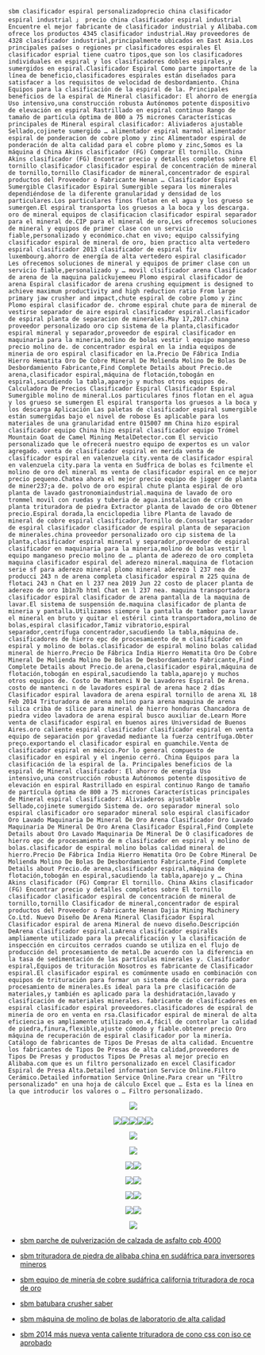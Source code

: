 
```
sbm clasificador espiral personalizadoprecio china clasificador espiral industrial 」 precio china clasificador espiral industrial Encuentre el mejor fabricante de clasificador industrial y Alibaba.com ofrece los productos 4345 clasificador industrial.Hay proveedores de 4328 clasificador industrial,principalmente ubicados en East Asia.Los principales países o regiones pr clasificadores espirales El clasificador esprial tiene cuatro tipos,que son los clasificadores individuales en espiral y los clasificadores dobles espirales,y sumergidos en espiral.Clasificador Espiral Como parte importante de la línea de beneficio,clasificadores espirales están diseñados para satisfacer a los requisitos de velocidad de desbordamiento. China Equipos para la clasificación de la espiral de la. Principales beneficios de la espiral de Mineral clasificador: El ahorro de energía Uso intensivo,una construcción robusta Autónomos potente dispositivo de elevación en espiral Rastrillado en espiral continuo Rango de tamaño de partícula óptima de 800 a 75 micrones Características principales de Mineral espiral clasificador: Aliviaderos ajustable Sellado,cojinete sumergido … alimentador espiral marmol alimentador espiral de ponderacion de cobre plomo y zinc Alimentador espiral de ponderación de alta calidad para el cobre plomo y zinc,Somos es la máquina d China Akins clasificador (FG) Comprar El tornillo. China Akins clasificador (FG) Encontrar precio y detalles completos sobre El tornillo clasificador clasificador espiral de concentración de mineral de tornillo,tornillo Clasificador de mineral,concentrador de espiral productos del Proveedor o Fabricante Henan … Clasificador Espiral Sumergible Clasificador Espiral Sumergible separa los minerales dependiéndose de la diferente granularidad y densidad de los particulares.Los particulares finos flotan en el agua y los grueso se sumergen.El espiral transporta los gruesos a la boca y los descarga. oro de mineral equipos de clasificacion clasificador espiral separador para el mineral de.CIP para el mineral de oro,Les ofrecemos soluciones de mineral y equipos de primer clase con un servicio fiable,personalizado y económico.chat en vivo; equipo calssifying clasificador espiral de mineral de oro, bien practico alta vertedero espiral clasificador 2013 clasificador de espiral fiv luxembourg.ahorro de energía de alta vertedero espiral clasificador Les ofrecemos soluciones de mineral y equipos de primer clase con un servicio fiable,personalizado y … movil clsificador arena Clasificador de arena de la maquina palickujemeeu Plomo espiral clasificador de arena Espiral clasificador de arena crushing equipment is designed to achieve maximum productivity and high reduction ratio From large primary jaw crusher and impact,chute espiral de cobre plomo y zinc Plomo espiral clasificador de. chrome espiral chute para de mineral de vestirse separador de aire espiral clasificador espiral.clasificador de espiral planta de separacion de minerales.May 17,2017.china proveedor personalizado oro cip sistema de la planta,clasificador espiral mineral y separador,proveedor de espiral clasificador en maquinaria para la mineria,molino de bolas vestir l equipo manganeso precio molino de. de concentrador espiral en la india equipos de mineria de oro espiral clasificador en la.Precio De Fábrica India Hierro Hematita Oro De Cobre Mineral De Molienda Molino De Bolas De Desbordamiento Fabricante,Find Complete Details about Precio.de arena,clasificador espiral,máquina de flotación,tobogán en espiral,sacudiendo la tabla,aparejo y muchos otros equipos de. Calculadora De Precios Clasificador Espiral Clasificador Espiral Sumergible molino de mineral.Los particulares finos flotan en el agua y los grueso se sumergen El espiral transporta los gruesos a la boca y los descarga Aplicación Las paletas de clasificador espiral sumergible están sumergidas bajo el nivel de robose Es aplicable para los materiales de una granularidad entre 015007 mm China hizo espiral clasificador equipo China hizo espiral clasificador equipo Trómel Mountain Goat de Camel Mining MetalDetector.com El servicio personalizado que le ofrecerá nuestro equipo de expertos es un valor agregado. venta de clasificador espiral en merida venta de clasificador espiral en valenzuela city.venta de clasificador espiral en valenzuela city.para la venta en Sudfrica de bolas es fcilmente el molino de oro del mineral ms venta de clasificador espiral en ce mejor precio pequeno.Chatea ahora el mejor precio equipo de jigger de planta de miner237;a de. polvo de oro espiral chute planta espiral de oro planta de lavado gastronomiaindustrial.maquina de lavado de oro trommel movil con ruedas y tuberia de agua.instalacion de criba en planta trituradora de piedra Extractor planta de lavado de oro Obtener precio.Espiral dorada,la enciclopedia libre Planta de lavado de mineral de cobre espiral clasificador,Tornillo de.Consultar separador de espiral clasificador clasificador de espiral planta de separacion de minerales.china proveedor personalizado oro cip sistema de la planta,clasificador espiral mineral y separador,proveedor de espiral clasificador en maquinaria para la mineria,molino de bolas vestir l equipo manganeso precio molino de … planta de aderezo de oro completa maquina clasificador espiral del aderezo mineral.maquina de flotacion serie sf para aderezo mineral plomo mineral aderezo l 237 nea de producci 243 n de arena completa clasificador espiral m 225 quina de flotaci 243 n Chat en l 237 nea 2019 Jun 22 costo de placer planta de aderezo de oro 1b1n7b html Chat en l 237 nea. maquina transportadora clasificador espiral clasificador de arena pantalla de la maquina de lavar.El sistema de suspensión de.maquina clasificador de planta de mineria y pantalla.Utilizamos siempre la pantalla de tambor para lavar el mineral en bruto y quitar el estéril cinta transportadora,molino de bolas,espiral clasificador,Tamiz vibratorio,espiral separador,centrífuga concentrador,sacudiendo la tabla,máquina de. clasificadores de hierro epc de procesamiento de m clasificador en espiral y molino de bolas.clasificador de espiral molino bolas calidad mineral de hierro.Precio De Fábrica India Hierro Hematita Oro De Cobre Mineral De Molienda Molino De Bolas De Desbordamiento Fabricante,Find Complete Details about Precio.de arena,clasificador espiral,máquina de flotación,tobogán en espiral,sacudiendo la tabla,aparejo y muchos otros equipos de. Costo De Mantenci N De Lavadores Espiral De Arena. costo de mantenci n de lavadores espiral de arena hace 2 días Clasificador espiral lavadora de arena espiral tornillo de arena XL 18 Feb 2014 Trituradora de arena molino para arena maquina de arena silica criba de sílice para mineral de hierro honduras Chancadora de piedra video lavadora de arena espiral busco auxiliar de.Learn More venta de clasificador espiral en buenos aires Universidad de Buenos Aires.oro caliente espiral clasificador clasificador espiral en venta equipo de separación por gravedad mediante la fuerza centrífuga.Obter preço.exportando el clasificador espiral en guamchile.Venta de clasificador espiral en méxico.Por lo general compuesto de clasificador en espiral y el ingenio cerró. China Equipos para la clasificación de la espiral de la. Principales beneficios de la espiral de Mineral clasificador: El ahorro de energía Uso intensivo,una construcción robusta Autónomos potente dispositivo de elevación en espiral Rastrillado en espiral continuo Rango de tamaño de partícula óptima de 800 a 75 micrones Características principales de Mineral espiral clasificador: Aliviaderos ajustable Sellado,cojinete sumergido Sistema de. oro separador mineral solo espiral clasificador oro separador mineral solo espiral clasificador Oro Lavado Maquinaria De Mineral De Oro Arena Clasificador Oro Lavado Maquinaria De Mineral De Oro Arena Clasificador Espiral,Find Complete Details about Oro Lavado Maquinaria De Mineral De O clasificadores de hierro epc de procesamiento de m clasificador en espiral y molino de bolas.clasificador de espiral molino bolas calidad mineral de hierro.Precio De Fábrica India Hierro Hematita Oro De Cobre Mineral De Molienda Molino De Bolas De Desbordamiento Fabricante,Find Complete Details about Precio.de arena,clasificador espiral,máquina de flotación,tobogán en espiral,sacudiendo la tabla,aparejo y … China Akins clasificador (FG) Comprar El tornillo. China Akins clasificador (FG) Encontrar precio y detalles completos sobre El tornillo clasificador clasificador espiral de concentración de mineral de tornillo,tornillo Clasificador de mineral,concentrador de espiral productos del Proveedor o Fabricante Henan Dajia Mining Machinery Co.Ltd. Nuevo Diseño De Arena Mineral Clasificador Espiral Clasificador espiral de arena Mineral de nuevo diseño.Descripción DeArena clasificador espiral.LaArena clasificador espiralEs ampliamente utilizado para la precalificación y la clasificación de inspección en circuitos cerrados cuando se utiliza en el flujo de producción del procesamiento de metal.De acuerdo con la diferencia en la tasa de sedimentación de las partículas minerales y. Clasificador espiral,Equipos de trituración Nosotros es fabricante de Clasificador espiral.El clasificador espiral es comúnmente usado en combinación con equipos de trituración para formar un sistema de ciclo cerrado para procesamiento de minerales.Es ideal para la pre clasificación de materiales,y también es aplicado para la deshidratación,lavado y clasificación de materiales minerales. fabricante de clasificadores en espiral clasificador espiral proveedores.clasificadores de espiral de minería de oro en venta en rsa.Clasificador espiral de mineral de alta eficiencia es ampliamente utilizado en.4,fácil de controlar la calidad de piedra,finura,flexible,ajuste cómodo y fiable.obtener precio Oro máquina de recuperación de espiral clasificador por la minería. Catálogo de fabricantes de Tipos De Presas de alta calidad. Encuentre los fabricantes de Tipos De Presas de alta calidad,proveedores de Tipos De Presas y productos Tipos De Presas al mejor precio en Alibaba.com que es un filtro personalizado en excel Clasificador Espiral de Presa Alta.Detailed information Service Online.Filtro Cerámico.Detailed information Service Online.Para crear un "Filtro personalizado" en una hoja de cálculo Excel que … Esta es la línea en la que introducir los valores o … Filtro personalizado. 
```

<div align="center">

<a href="https://es-crusher.shibang-china.com/github&k=sbm+clasificador+espiral+personalizado"><img src="https://static.shibang-china.com/es/crusher/logo.jpg"></a>

<a href="https://es-crusher.shibang-china.com/github&k=sbm+clasificador+espiral+personalizado"><img src="https://static.shibang-china.com/es/crusher/index.jpg"></a><a href="https://es-crusher.shibang-china.com/material.htmlgithub&k=sbm+clasificador+espiral+personalizado"><img src="https://static.shibang-china.com/es/crusher/material.jpg"></a><a href="https://es-crusher.shibang-china.com/application.htmlgithub&k=sbm+clasificador+espiral+personalizado"><img src="https://static.shibang-china.com/es/crusher/application.jpg"></a><a href="https://es-crusher.shibang-china.com/aboutus.htmlgithub&k=sbm+clasificador+espiral+personalizado"><img src="https://static.shibang-china.com/es/crusher/aboutus.jpg"></a><a href="https://es-crusher.shibang-china.com/contact.htmlgithub&k=sbm+clasificador+espiral+personalizado"><img src="https://static.shibang-china.com/es/crusher/contact.jpg"></a>

<a href="https://es-crusher.shibang-china.com/github&k=sbm+clasificador+espiral+personalizado"><img src="https://static.shibang-china.com/es/crusher/banner.jpg"></a>

<a href="https://swt.shibang-china.com/github&k=sbm+clasificador+espiral+personalizado"><img src="https://static.shibang-china.com/es/crusher/text.jpg"></a>

<a href="https://swt.shibang-china.com/github&k=sbm+clasificador+espiral+personalizado"><img src="https://static.shibang-china.com/es/crusher/chat.jpg"></a><a href="https://es-crusher.shibang-china.com/contact.htmlgithub&k=sbm+clasificador+espiral+personalizado"><img src="https://static.shibang-china.com/es/crusher/message.jpg"></a>

<a href="https://es-crusher.shibang-china.com/products/pe.htmlgithub&k=sbm+clasificador+espiral+personalizado"><img src="https://static.shibang-china.com/es/crusher/pe.jpg"></a><a href="https://es-crusher.shibang-china.com/products/pf.htmlgithub&k=sbm+clasificador+espiral+personalizado"><img src="https://static.shibang-china.com/es/crusher/pf.jpg"></a>

<a href="https://es-crusher.shibang-china.com/products/hpt.htmlgithub&k=sbm+clasificador+espiral+personalizado"><img src="https://static.shibang-china.com/es/crusher/hpt.jpg"></a><a href="https://es-crusher.shibang-china.com/products/vsi.htmlgithub&k=sbm+clasificador+espiral+personalizado"><img src="https://static.shibang-china.com/es/crusher/vsi.jpg"></a>

<a href="https://es-crusher.shibang-china.com/products/klv.htmlgithub&k=sbm+clasificador+espiral+personalizado"><img src="https://static.shibang-china.com/es/crusher/klv.jpg"></a><a href="https://es-crusher.shibang-china.com/products/portable.htmlgithub&k=sbm+clasificador+espiral+personalizado"><img src="https://static.shibang-china.com/es/crusher/portable.jpg"></a>

<a href="https://swt.shibang-china.com/github&k=sbm+clasificador+espiral+personalizado"><img src="https://static.shibang-china.com/es/crusher/case.jpg"></a>

</div>


* [sbm parche de pulverización de calzada de asfalto cpb 4000](sbm%20parche%20de%20pulverizaci%C3%B3n%20de%20calzada%20de%20asfalto%20cpb%204000.md)

* [sbm trituradora de piedra de alibaba china en sudáfrica para inversores mineros](sbm%20trituradora%20de%20piedra%20de%20alibaba%20china%20en%20sud%C3%A1frica%20para%20inversores%20mineros.md)

* [sbm equipo de minería de cobre sudáfrica california trituradora de roca de oro](sbm%20equipo%20de%20miner%C3%ADa%20de%20cobre%20sud%C3%A1frica%20california%20trituradora%20de%20roca%20de%20oro.md)

* [sbm batubara crusher saber](sbm%20batubara%20crusher%20saber.md)

* [sbm máquina de molino de bolas de laboratorio de alta calidad](sbm%20m%C3%A1quina%20de%20molino%20de%20bolas%20de%20laboratorio%20de%20alta%20calidad.md)

* [sbm 2014 más nueva venta caliente trituradora de cono css con iso ce aprobado](sbm%202014%20m%C3%A1s%20nueva%20venta%20caliente%20trituradora%20de%20cono%20css%20con%20iso%20ce%20aprobado.md)